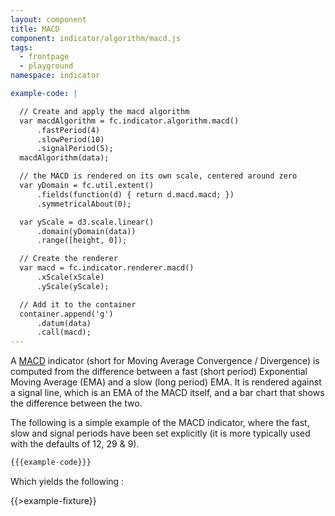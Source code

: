 ```yaml
---
layout: component
title: MACD
component: indicator/algorithm/macd.js
tags:
  - frontpage
  - playground
namespace: indicator

example-code: |

  // Create and apply the macd algorithm
  var macdAlgorithm = fc.indicator.algorithm.macd()
      .fastPeriod(4)
      .slowPeriod(10)
      .signalPeriod(5);
  macdAlgorithm(data);

  // the MACD is rendered on its own scale, centered around zero
  var yDomain = fc.util.extent()
      .fields(function(d) { return d.macd.macd; })
      .symmetricalAbout(0);

  var yScale = d3.scale.linear()
      .domain(yDomain(data))
      .range([height, 0]);

  // Create the renderer
  var macd = fc.indicator.renderer.macd()
      .xScale(xScale)
      .yScale(yScale);

  // Add it to the container
  container.append('g')
      .datum(data)
      .call(macd);
---
```


A [MACD](https://en.wikipedia.org/wiki/MACD) indicator (short for Moving Average Convergence / Divergence) is computed from the difference between a fast (short period) Exponential Moving Average (EMA) and a slow (long period) EMA. It is rendered against a signal line, which is an EMA of the MACD itself, and a bar chart that shows the difference between the two.

The following is a simple example of the MACD indicator, where the fast, slow and signal periods have been set explicitly (it is more typically used with the defaults of 12, 29 & 9).

```js
{{{example-code}}}
```

Which yields the following :

{{>example-fixture}}

